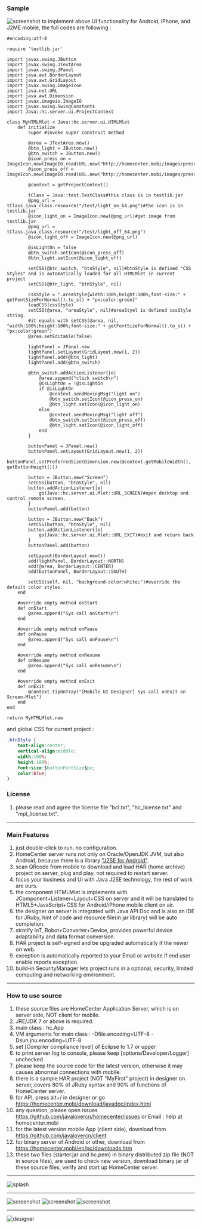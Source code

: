 ### Sample
![screenshot](https://homecenter.mobi/images/sc_mlet.png)
to implement above UI functionality for Android, iPhone, and J2ME mobile,
the full codes are following :
```JRuby
#encoding:utf-8

require 'testlib.jar'

import javax.swing.JButton
import javax.swing.JTextArea
import javax.swing.JPanel
import java.awt.BorderLayout
import java.awt.GridLayout
import javax.swing.ImageIcon
import java.net.URL
import java.awt.Dimension
import javax.imageio.ImageIO
import javax.swing.SwingConstants
import Java::hc.server.ui.ProjectContext

class MyHTMLMlet < Java::hc.server.ui.HTMLMlet
	def initialize
		super #invoke super construct method
		
		@area = JTextArea.new()
		@btn_light = JButton.new()
		@btn_switch = JButton.new()
		@icon_press_on = ImageIcon.new(ImageIO.read(URL.new("http://homecenter.mobi/images/press_on_64.png")))
		@icon_press_off = ImageIcon.new(ImageIO.read(URL.new("http://homecenter.mobi/images/press_off_64.png")))
		
		@context = getProjectContext()
				
		tClass = Java::test.TestClass#this class is in testlib.jar
		@png_url = tClass.java_class.resource("/test/light_on_64.png")#the icon is in testlib.jar
		@icon_light_on = ImageIcon.new(@png_url)#get image from testlib.jar
		@png_url = tClass.java_class.resource("/test/light_off_64.png")
		@icon_light_off = ImageIcon.new(@png_url)
		
		@isLightOn = false
		@btn_switch.setIcon(@icon_press_off)
		@btn_light.setIcon(@icon_light_off)
		
		setCSS(@btn_switch, "btnStyle", nil)#btnStyle is defined "CSS Styles" and is automatically loaded for all HTMLMlet in current project
		setCSS(@btn_light, "btnStyle", nil)
		
		cssStyle = ".areaStyle{width:100%;height:100%;font-size:" + getFontSizeForNormal().to_s() + "px;color:green}"
		loadCSS(cssStyle)
		setCSS(@area, "areaStyle", nil)#areaStyel is defined cssStyle string.
		#it equals with setCSS(@area, nil, "width:100%;height:100%;font-size:" + getFontSizeForNormal().to_s() + "px;color:green")
		@area.setEditable(false)
		
		lightPanel = JPanel.new
		lightPanel.setLayout(GridLayout.new(1, 2))
		lightPanel.add(@btn_light)
		lightPanel.add(@btn_switch)
				
		@btn_switch.addActionListener{|e|
			@area.append("click switch\n")
			@isLightOn = !@isLightOn
			if @isLightOn
				@context.sendMovingMsg("light on")
				@btn_switch.setIcon(@icon_press_on)
				@btn_light.setIcon(@icon_light_on)
			else
				@context.sendMovingMsg("light off")
				@btn_switch.setIcon(@icon_press_off)
				@btn_light.setIcon(@icon_light_off)
			end
		}
			
		buttonPanel = JPanel.new()
		buttonPanel.setLayout(GridLayout.new(1, 2))
		buttonPanel.setPreferredSize(Dimension.new(@context.getMobileWidth(), getButtonHeight()))

		button = JButton.new("Screen")
		setCSS(button, "btnStyle", nil)
		button.addActionListener{|e|
			go(Java::hc.server.ui.Mlet::URL_SCREEN)#open desktop and control remote screen.
		}
		buttonPanel.add(button)

		button = JButton.new("Back")
		setCSS(button, "btnStyle", nil)
		button.addActionListener{|e|
			go(Java::hc.server.ui.Mlet::URL_EXIT)#exit and return back
		}
		buttonPanel.add(button)

		setLayout(BorderLayout.new())
		add(lightPanel, BorderLayout::NORTH)
		add(@area, BorderLayout::CENTER)
		add(buttonPanel, BorderLayout::SOUTH)
		
		setCSS(self, nil, "background-color:white;")#override the default color styles.
	end

	#override empty method onStart
	def onStart
		@area.append("Sys call onStart\n")
	end

	#override empty method onPause
	def onPause
		@area.append("Sys call onPause\n")
	end

	#override empty method onResume
	def onResume
		@area.append("Sys call onResume\n")
	end

	#override empty method onExit
	def onExit
		@context.tipOnTray("[Mobile UI Designer] Sys call onExit on Screen-Mlet")
	end
end

return MyHTMLMlet.new
```
and global CSS for current project :
```css
.btnStyle {
	text-align:center;
	vertical-align:middle;
	width:100%;
	height:100%;
	font-size:$buttonFontSize$px;
	color:blue;
}
```

### License
1. please read and agree the license file "bcl.txt", "hc_license.txt" and "mpl_license.txt".

***
### Main Features

1. just double-click to run, no configuration.
2. HomeCenter server runs not only on Oracle/OpenJDK JVM, but also Android, because there is a library ["J2SE for Android"](https://github.com/javalovercn/j2se_for_android).
3. scan QRcode from mobile to download and load HAR (home archive) project on server, plug and play, not required to restart server.
4. focus your business and UI with Java J2SE technology, the rest of work are ours.
5. the component HTMLMlet is implements with JComponent+Listener+Layout+CSS on server and it will be translated to HTML5+JavaScript+CSS for Android/iPhone mobile client on air.
6. the designer on server is integrated with Java API Doc and is also an IDE for JRuby, hint of code and resource file(in jar library) will be auto completion.
7. stratify IoT, Robot+Converter+Device, provides powerful device adaptability and data format conversion.
8. HAR project is self-signed and be upgraded automatically if the newer on web.
9. exception is automatically reported to your Email or website if end user enable reports exception.
10. build-in SecurityManager lets project runs in a optional, security, limited computing and networking environment.

***
### How to use source

1. these source files are HomeCenter Application Server, which is on server side, NOT client for mobile.
2. JRE/JDK 7 or above is required.
3. main class : hc.App
4. VM arguments for main class : -Dfile.encoding=UTF-8 -Dsun.jnu.encoding=UTF-8
5. set [Compiler compliance level] of Eclipse to 1.7 or upper
6. to print server log to console, please keep [options/Developer/Logger] unchecked
7. please keep the source code for the latest version, otherwise it may causes abnormal connections with mobile.
8. there is a sample HAR project (NOT "MyFirst" project) in designer on server, covers 80% of JRuby syntax and 90% of functions of HomeCenter server.
9. for API, press alt+/ in designer or go https://homecenter.mobi/download/javadoc/index.html
10. any question, please open issues https://github.com/javalovercn/homecenter/issues or Email : help at homecenter.mobi
11. for the latest version mobile App (client side), download from https://github.com/javalovercn/client
12. for binary server of Android or other, download from https://homecenter.mobi/en/pc/downloads.htm
13. these two files (starter.jar and hc.pem) in binary distributed zip file (NOT in source files), are used to check new version, download binary jar of these source files, verify and start up HomeCenter server.

***

![splash](https://homecenter.mobi/images/splash_n_txt.png)

***

![screenshot](https://homecenter.mobi/images/sc6.png)
![screenshot](https://homecenter.mobi/images/sc8.png)
![screenshot](https://homecenter.mobi/images/sc7.png)

***

![designer](https://homecenter.mobi/images/usage/pc_designer.png)